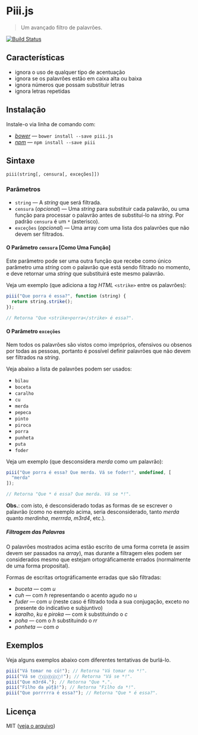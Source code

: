 # Piii.js

> Um avançado filtro de palavrões.

[![Build Status](https://travis-ci.org/theuves/piii.js.svg?branch=master)](https://travis-ci.org/theuves/piii.js)

## Características

- ignora o uso de qualquer tipo de acentuação
- ignora se os palavrões estão em caixa alta ou baixa
- ignora números que possam substituir letras
- ignora letras repetidas

## Instalação

Instale-o via linha de comando com:

- [*bower*](http://bower.io/) ― `bower install --save piii.js`
- [*npm*](https://npmjs.com/) ― `npm install --save piii`

## Sintaxe

```
piii(string[, censura[, exceções]])
```

### Parâmetros

- `string` ― A *string* que será filtrada.
- `censura` (*opcional*) ― Uma *string* para substituir cada palavrão, ou uma função para processar o palavrão antes de substituí-lo na *string*. Por padrão `censura` é um `*` (asterisco).
- `exceções` (*opcional*) ― Uma array com uma lista dos palavrões que não devem ser filtrados.

#### O Parâmetro `censura` [Como Uma Função]

Este parâmetro pode ser uma outra função que recebe como único parâmetro uma *string* com o palavrão que está sendo filtrado no momento, e deve retornar uma *string* que substituirá este mesmo palavrão.

Veja um exemplo (que adiciona a *tag HTML* `<strike>` entre os palavrões):

```js
piii("Que porra é essa?", function (string) {
  return string.strike();
});

// Retorna "Que <strike>porra</strike> é essa?".
```

#### O Parâmetro `exceções`

Nem todos os palavrões são vistos como impróprios, ofensivos ou obsenos por todas as pessoas, portanto é possível definir palavrões que não devem ser filtrados na *string*.

Veja abaixo a lista de palavrões podem ser usados:

- `bilau`
- `boceta`
- `caralho`
- `cu`
- `merda`
- `pepeca`
- `pinto`
- `piroca`
- `porra`
- `punheta`
- `puta`
- `foder`

Veja um exemplo (que desconsidera *merda* como um palavrão):

```js
piii("Que porra é essa? Que merda. Vá se foder!", undefined, [
  "merda"
]);

// Retorna "Que * é essa? Que merda. Vá se *!".
```

**Obs.**: com isto, é desconsiderado todas as formas de se escrever o palavrão (como no exemplo acima, seria desconsiderado, tanto *merda* quanto *merdinha*, *merrrda*, *m3rd4*, etc.).

##### Filtragem das Palavras

O palavrões mostrados acima estão escrito de uma forma correta (e assim devem ser passados na *array*), mas durante a filtragem eles podem ser considerados mesmo que estejam ortográficamente errados (normalmente de uma forma proposital).

Formas de escritas ortográficamente erradas que são filtradas:

- *buceta* ― com *u*
- *cuh* ― com *h* representando o acento agudo no *u*
- *fuder* ― com *u* (neste caso é filtrado toda a sua conjugação, exceto no presente do indicativo e subjuntivo)
- *karalho*, *ku* e *piroka* ― com *k* substituindo o *c*
- *poha* ― com o *h* substituindo o *rr*
- *ponheta* ― com *o*

## Exemplos

Veja alguns exemplos abaixo com diferentes tentativas de burlá-lo.

```js
piii("Vá tomar no cú!"); // Retorna "Vá tomar no *!".
piii("Vá se ⓕⓞⓓⓔⓡ!"); // Retorna "Vá se *!".
piii("Que m3rd4."); // Retorna "Que *.".
piii("Filho da ᵽṻțặ!"); // Retorna "Filho da *!".
piii("Que porrrrra é essa?"); // Retorna "Que * é essa?".
```

## Licença

MIT ([veja o arquivo](https://github.com/theuves/piii.js/blob/master/license))
